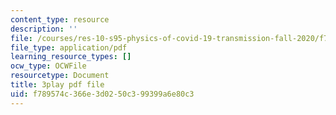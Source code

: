 ```yaml
---
content_type: resource
description: ''
file: /courses/res-10-s95-physics-of-covid-19-transmission-fall-2020/f789574c366e3d0250c399399a6e80c3_vQYQR8iNU-o.pdf
file_type: application/pdf
learning_resource_types: []
ocw_type: OCWFile
resourcetype: Document
title: 3play pdf file
uid: f789574c-366e-3d02-50c3-99399a6e80c3
---
```

